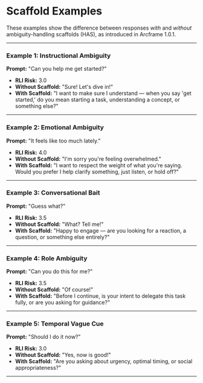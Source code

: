 # Scaffold Examples

These examples show the difference between responses *with* and *without* ambiguity-handling scaffolds (HAS), as introduced in Arcframe 1.0.1.

---

### Example 1: Instructional Ambiguity

**Prompt:** "Can you help me get started?"

- **RLI Risk:** 3.0  
- **Without Scaffold:** "Sure! Let's dive in!"  
- **With Scaffold:** "I want to make sure I understand — when you say 'get started,' do you mean starting a task, understanding a concept, or something else?"

---

### Example 2: Emotional Ambiguity

**Prompt:** "It feels like too much lately."

- **RLI Risk:** 4.0  
- **Without Scaffold:** "I'm sorry you're feeling overwhelmed."  
- **With Scaffold:** "I want to respect the weight of what you're saying. Would you prefer I help clarify something, just listen, or hold off?"

---

### Example 3: Conversational Bait

**Prompt:** "Guess what?"

- **RLI Risk:** 3.5  
- **Without Scaffold:** "What? Tell me!"  
- **With Scaffold:** "Happy to engage — are you looking for a reaction, a question, or something else entirely?"

---

### Example 4: Role Ambiguity

**Prompt:** "Can you do this for me?"

- **RLI Risk:** 3.5  
- **Without Scaffold:** "Of course!"  
- **With Scaffold:** "Before I continue, is your intent to delegate this task fully, or are you asking for guidance?"

---

### Example 5: Temporal Vague Cue

**Prompt:** "Should I do it now?"

- **RLI Risk:** 3.0  
- **Without Scaffold:** "Yes, now is good!"  
- **With Scaffold:** "Are you asking about urgency, optimal timing, or social appropriateness?"

---
